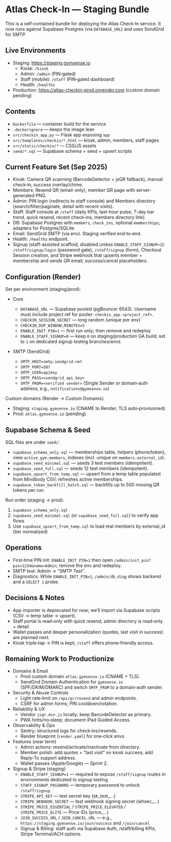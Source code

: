 # Atlas Check‑In — Staging Bundle

This is a self‑contained bundle for deploying the Atlas Check‑In service. It now runs against Supabase Postgres (via `DATABASE_URL`) and uses SendGrid for SMTP.

## Live Environments
- Staging: https://staging.gymsense.io
  - Kiosk: `/kiosk`
  - Admin: `/admin` (PIN‑gated)
  - Staff (mobile): `/staff` (PIN‑gated dashboard)
  - Health: `/healthz`
- Production: https://atlas-checkin-prod.onrender.com (custom domain pending)

## Contents
- `Dockerfile` — container build for the service
- `.dockerignore` — keeps the image lean
- `src/checkin_app.py` — Flask app exposing `app`
- `src/templates/checkin/*.html` — kiosk, admin, members, staff pages
- `src/static/checkin/*` — CSS/JS assets
- `seed/*.sql` — Supabase schema + seed + upsert scripts

## Current Feature Set (Sep 2025)
- Kiosk: Camera QR scanning (BarcodeDetector + jsQR fallback), manual check‑in, success overlay/chime.
- Members: Resend QR (email-only), member QR page with server-generated PNG.
- Admin: PIN login (redirects to staff console) and Members directory (search/filter/paginate, detail with recent visits).
- Staff: Staff console at `/staff` (daily KPIs, last-hour pulse, 7-day bar trend, quick resend, recent check-ins, members directory link).
- DB: Supabase Postgres with `members`, `check_ins`, optional `memberships`; adapters for Postgres/SQLite.
- Email: SendGrid SMTP (via env). Staging verified end‑to‑end.
- Health: `/healthz` endpoint.
- Signup (staff-assisted scaffold, disabled unless `ENABLE_STAFF_SIGNUP=1`): `/staff/signup/login` (password gate), `/staff/signup` (form), Checkout Session creation, and Stripe webhook that upserts member + membership and sends QR email; success/cancel placeholders.

## Configuration (Render)
Set per environment (staging/prod):

- Core
  - `DATABASE_URL` — Supabase pooled (pgBouncer 6543). Username must include project ref for pooler: `checkin_app.<project_ref>`.
  - `CHECKIN_SESSION_SECRET` — long random (unique per env)
  - `CHECKIN_DUP_WINDOW_MINUTES=5`
  - `ENABLE_INIT_PIN=1` — first run only; then remove and redeploy
  - `ENABLE_STAFF_SIGNUP=0` — keep `0` on staging/production GA build; set to `1` on dedicated signup testing branches/envs

- SMTP (SendGrid)
  - `SMTP_HOST=smtp.sendgrid.net`
  - `SMTP_PORT=587`
  - `SMTP_USER=apikey`
  - `SMTP_PASS=<sendgrid_api_key>`
  - `SMTP_FROM=<verified sender>` (Single Sender or domain‑auth address, e.g., `notifications@gymsense.io`)

Custom domains (Render → Custom Domains):
- Staging: `staging.gymsense.io` (CNAME to Render; TLS auto‑provisioned)
- Prod: `atlas.gymsense.io` (pending)

## Supabase Schema & Seed
SQL files are under `seed/`:
- `supabase_schema_only.sql` — memberships table, helpers (phone/token), view `active_gym_members`, indexes (incl. unique on `members.external_id`).
- `supabase_seed_minimal.sql` — seeds 3 test members (idempotent).
- `supabase_seed_full.sql` — seeds 12 test members (idempotent).
- `supabase_upsert_from_temp.sql` — upsert from a temp table populated from Mindbody CSV; refreshes active memberships.
- `supabase_token_backfill_batch.sql` — backfills up to 500 missing QR tokens per run.

Run order (staging → prod):
1) `supabase_schema_only.sql`
2) `supabase_seed_minimal.sql` (or `supabase_seed_full.sql`) to verify app flows
3) Use `supabase_upsert_from_temp.sql` to load real members by external_id (tier normalized)

## Operations
- First‑time PIN init: `ENABLE_INIT_PIN=1` then open `/admin/init_pin?pin=1234&name=Admin`; remove the env and redeploy.
- SMTP test: Admin → “SMTP Test”.
- Diagnostics: While `ENABLE_INIT_PIN=1`, `/admin/db_diag` shows backend and a `SELECT 1` probe.

## Decisions & Notes
- App importer is deprecated for now; we’ll import via Supabase scripts (CSV → temp table → upsert).
- Staff portal is read‑only with quick resend; admin directory is read‑only + detail.
- Wallet passes and deeper personalization (quotes, last visit in success) are planned next.
- Kiosk triple‑tap → PIN is kept; `/staff` offers phone‑friendly access.

## Remaining Work to Productionize
- Domains & Email
  - Prod custom domain `atlas.gymsense.io` (CNAME + TLS).
  - SendGrid Domain Authentication for `gymsense.io` (SPF/DKIM/DMARC) and switch `SMTP_FROM` to a domain‑auth sender.
- Security & Abuse Controls
  - Light rate‑limit on `/api/qr/resend` and admin endpoints.
  - CSRF for admin forms; PIN cooldown/rotation.
- Reliability & UX
  - Vendor `jsqr.min.js` locally; keep BarcodeDetector as primary.
  - PWA hints/no‑sleep; document iPad Guided Access.
- Observability & Ops
  - Sentry; structured logs for check‑ins/resends.
  - Render blueprint (`render.yaml`) for one‑click envs.
- Features (near term)
  - Admin actions: resend/activate/inactivate from directory.
  - Member polish: add quotes + “last visit” on kiosk success; add Reply‑To support address.
  - Wallet passes (Apple/Google) — Sprint 2.
- Signup & Stripe (staging)
  - `ENABLE_STAFF_SIGNUP=1` — required to expose `/staff/signup` routes in environments dedicated to signup testing
  - `STAFF_SIGNUP_PASSWORD` — temporary password to unlock `/staff/signup`
  - `STRIPE_API_KEY` — test secret key (sk_test_...)
  - `STRIPE_WEBHOOK_SECRET` — test webhook signing secret (whsec_...)
  - `STRIPE_PRICE_ESSENTIAL` / `STRIPE_PRICE_ELEVATED` / `STRIPE_PRICE_ELITE` — Price IDs (price_...)
  - `JOIN_SUCCESS_URL` / `JOIN_CANCEL_URL` — e.g., `https://staging.gymsense.io/join/success` and `/join/cancel`
  - Signup & Billing: staff auth via Supabase Auth, /staff/billing KPIs, Stripe Terminal/ACH options.
